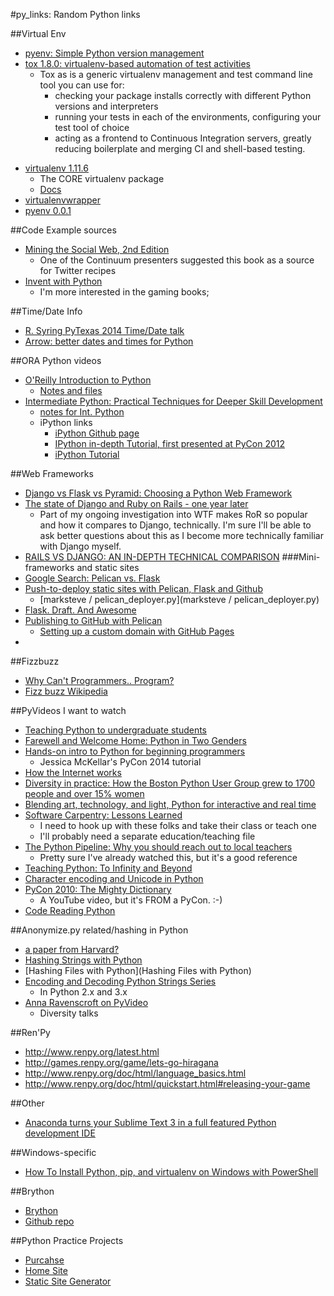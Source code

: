 #py_links: Random Python links

##Virtual Env
-  [pyenv: Simple Python version management](https://github.com/yyuu/pyenv)
-  [tox 1.8.0: virtualenv-based automation of test activities](https://pypi.python.org/pypi/tox)
    +  Tox as is a generic virtualenv management and test command line tool you can use for:
        +  checking your package installs correctly with different Python versions and interpreters
        +  running your tests in each of the environments, configuring your test tool of choice
        +  acting as a frontend to Continuous Integration servers, greatly reducing boilerplate and merging CI and shell-based testing.
*  [virtualenv 1.11.6](https://pypi.python.org/pypi/virtualenv/1.11.6)
    -  The CORE virtualenv package
    -  [Docs](https://virtualenv.pypa.io/en/latest/virtualenv.html#usage)
*  [virtualenvwrapper](http://virtualenvwrapper.readthedocs.org/en/latest/install.html)
*  [pyenv 0.0.1](https://pypi.python.org/pypi/pyenv/0.0.1)

##Code Example sources
-  [Mining the Social Web, 2nd Edition](http://shop.oreilly.com/product/0636920030195.do)
    +  One of the Continuum presenters suggested this book as a source for Twitter recipes
-  [Invent with Python](http://inventwithpython.com)
    +  I'm more interested in the gaming books;

##Time/Date Info
-  [R. Syring PyTexas 2014 Time/Date talk](https://bitbucket.org/kojoidrissa/pytexas14-datetime-talk)
-  [Arrow: better dates and times for Python](http://crsmithdev.com/arrow/)

##ORA Python videos
-  [O'Reilly Introduction to Python](http://player.oreilly.com/videos/9781491902141)
    -  [Notes and files](https://openhatch.org/wiki/O%27Reilly_Introduction_to_Python)
-  [Intermediate Python: Practical Techniques for Deeper Skill Development](http://player.oreilly.com/videos/9781491904541)
    -  [notes for Int. Python](https://github.com/DevTeam-TheOpenBastion/int-py-notes)
    -  iPython links
        +  [iPython Github page](https://github.com/ipython)
        +  [IPython in-depth Tutorial, first presented at PyCon 2012](https://github.com/ipython/ipython-in-depth)
        +  [iPython Tutorial](http://ipython.org/ipython-doc/2/interactive/tutorial.html)

##Web Frameworks
-  [Django vs Flask vs Pyramid: Choosing a Python Web Framework](https://www.airpair.com/python/posts/django-flask-pyramid?utm_source=Python+Weekly+Newsletter&utm_campaign=2b85e7832e-Python_Weekly_Issue_160_October_9_2014&utm_medium=email&utm_term=0_9e26887fc5-2b85e7832e-312680573)
-  [The state of Django and Ruby on Rails - one year later](http://screamingatmyscreen.com/2013/8/the-state-of-django-and-ruby-on-rails-one-year-later/)
    +  Part of my ongoing investigation into WTF makes RoR so popular and how it compares to Django, technically. I'm sure I'll be able to ask better questions about this as I become more technically familiar with Django myself.
-  [RAILS VS DJANGO: AN IN-DEPTH TECHNICAL COMPARISON](https://bernardopires.com/2014/03/rails-vs-django-an-in-depth-technical-comparison/)
###Mini-frameworks and static sites
-  [Google Search: Pelican vs. Flask](https://www.google.com/search?client=safari&rls=en&q=pelican+vs.+flask&ie=UTF-8&oe=UTF-8&gfe_rd=cr&ei=9HTrU6fjA8jJ8gezsYH4DQ)
-  [Push-to-deploy static sites with Pelican, Flask and Github](http://blog.marksteve.com/push-to-deploy-static-sites-with-pelican-flask-and-github)
    -  [marksteve / pelican_deployer.py](marksteve / pelican_deployer.py)
-  [Flask. Draft. And Awesome](http://waynewerner.com/blog/flask-draft-and-awesome.html)
-  [Publishing to GitHub with Pelican](http://docs.getpelican.com/en/3.3.0/tips.html#publishing-to-github)
    -  [Setting up a custom domain with GitHub Pages](https://help.github.com/articles/setting-up-a-custom-domain-with-github-pages/)
-  

##Fizzbuzz
-  [Why Can't Programmers.. Program?](http://blog.codinghorror.com/why-cant-programmers-program/)
-  [Fizz buzz Wikipedia](http://en.wikipedia.org/wiki/Fizz_buzz)

##PyVideos I want to watch
-  [Teaching Python to undergraduate students](http://pyvideo.org/video/2819/teaching-python-to-undergraduate-students)
-  [Farewell and Welcome Home: Python in Two Genders](http://pyvideo.org/video/2671/farewell-and-welcome-home-python-in-two-genders)
-  [Hands-on intro to Python for beginning programmers](http://pyvideo.org/video/2559/hands-on-intro-to-python-for-beginning-programmer)
    +  Jessica McKellar's PyCon 2014 tutorial
-  [How the Internet works](http://pyvideo.org/video/1677/how-the-internet-works)
-  [Diversity in practice: How the Boston Python User Group grew to 1700 people and over 15% women](http://pyvideo.org/video/719/diversity-in-practice-how-the-boston-python-user)
-  [Blending art, technology, and light, Python for interactive and real time](http://pyvideo.org/video/2619/blending-art-technology-and-light-python-for-i)
-  [Software Carpentry: Lessons Learned](http://pyvideo.org/video/2649/software-carpentry-lessons-learned)
    +  I need to hook up with these folks and take their class or teach one
    +  I'll probably need a separate education/teaching file
-  [The Python Pipeline: Why you should reach out to local teachers](http://pyvideo.org/video/2694/the-python-pipeline-why-you-should-reach-out-to)
    +  Pretty sure I've already watched this, but it's a good reference
-  [Teaching Python: To Infinity and Beyond](http://pyvideo.org/video/2596/teaching-python-to-infinity-and-beyond)
-  [Character encoding and Unicode in Python](http://pyvideo.org/video/2625/character-encoding-and-unicode-in-python)
-  [PyCon 2010: The Mighty Dictionary](https://www.youtube.com/watch?v=C4Kc8xzcA68)
    +  A YouTube video, but it's FROM a PyCon. :-)
-  [Code Reading Python](http://pyvideo.org/video/2283/code-reading-python)

##Anonymize.py related/hashing in Python
-  [a paper from Harvard?](http://www.eecs.harvard.edu/syrah/medinfo/anonymize/anonymize.py)
-  [Hashing Strings with Python](http://www.pythoncentral.io/hashing-strings-with-python/)
-  [Hashing Files with Python](Hashing Files with Python)
-  [Encoding and Decoding Python Strings Series](http://www.pythoncentral.io/series/python-encoding-decoding-strings/)
    +  In Python 2.x and 3.x
-  [Anna Ravenscroft on PyVideo](http://pyvideo.org/search?models=videos.video&q=Anna+Ravenscroft)
    +  Diversity talks

##Ren'Py
-  http://www.renpy.org/latest.html
-  http://games.renpy.org/game/lets-go-hiragana
-  http://www.renpy.org/doc/html/language_basics.html
-  http://www.renpy.org/doc/html/quickstart.html#releasing-your-game

##Other
-  [Anaconda turns your Sublime Text 3 in a full featured Python development IDE](https://github.com/DamnWidget/anaconda)

##Windows-specific
-  [How To Install Python, pip, and virtualenv on Windows with PowerShell](http://www.tylerbutler.com/2012/05/how-to-install-python-pip-and-virtualenv-on-windows-with-powershell/)

##Brython
-  [Brython](http://www.brython.info/index.html)
-  [Github repo](https://github.com/brython-dev/brython)

##Python Practice Projects
-  [Purcahse](https://gumroad.com/l/cSIzC)
-  [Home Site](http://pythonpracticeprojects.com)
-  [Static Site Generator](http://pythonpracticeprojects.com/static-site-generator.html)
